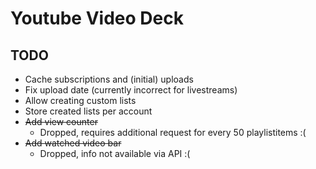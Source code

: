# Youtube Video Deck

## TODO
- Cache subscriptions and (initial) uploads
- Fix upload date (currently incorrect for livestreams)
- Allow creating custom lists
- Store created lists per account
- ~~Add view counter~~
  - Dropped, requires additional request for every 50 playlistitems :(
- ~~Add watched video bar~~
  - Dropped, info not available via API :(
